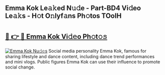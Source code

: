 ## Emma Kok Le𝚊𝚔ed N𝚞𝚍e - Part-BD4 Vi𝚍eo Le𝚊𝚔s - H𝚘t O𝚗lyf𝚊ns Ph𝚘tos TOoIH

# <h2><a href="http://hfh24u.feru.top/?c=Emma+Kok">🔗 👉 🔴 Emma Kok Vi𝚍𝚎o Ph𝚘t𝚘𝚜</a></h2>

[![Emma Kok Nu𝚍𝚎s](https://i.imgur.com/0TWrTi3.gif)](http://hfh24u.feru.top/?c=Emma+Kok)
Social media personality Emma Kok, famous for sharing lifestyle and dance content, including dance trend performances and mini vlogs. Public figures Emma Kok can use their influence to promote social change. 
